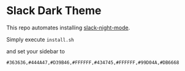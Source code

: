 # Slack Dark Theme

This repo automates installing [slack-night-mode](https://github.com/laCour/slack-night-mode/).

Simply execute `install.sh`

and set your sidebar to

`#363636,#444A47,#D39B46,#FFFFFF,#434745,#FFFFFF,#99D04A,#DB6668`

